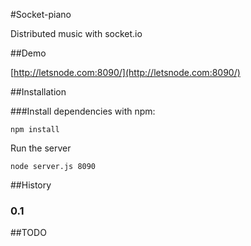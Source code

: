 #Socket-piano

Distributed music with socket.io

##Demo

[http://letsnode.com:8090/](http://letsnode.com:8090/)

##Installation

###Install dependencies with npm:

    npm install

Run the server

	node server.js 8090

##History

### 0.1 


##TODO

 